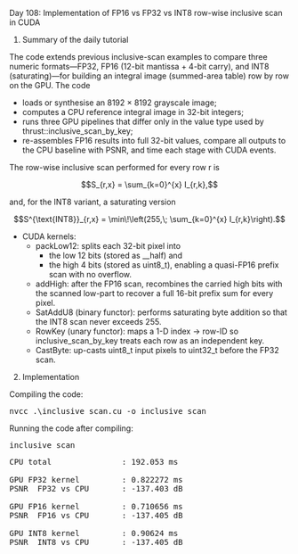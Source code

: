 Day 108: Implementation of FP16 vs FP32 vs INT8 row-wise inclusive scan in CUDA

1) Summary of the daily tutorial

The code extends previous inclusive-scan examples to compare three numeric formats—FP32, FP16 (12-bit mantissa + 4-bit carry), and INT8 (saturating)—for building an integral image (summed-area table) row by row on the GPU. The code
- loads or synthesise an 8192 × 8192 grayscale image;
- computes a CPU reference integral image in 32-bit integers;
- runs three GPU pipelines that differ only in the value type used by thrust::inclusive_scan_by_key;
- re-assembles FP16 results into full 32-bit values, compare all outputs to the CPU baseline with PSNR, and time each stage with CUDA events.

The row-wise inclusive scan performed for every row r is

```math
S_{r,x} = \sum_{k=0}^{x} I_{r,k},
```

and, for the INT8 variant, a saturating version

```math
S^{\text{INT8}}_{r,x} = \min\!\left(255,\; \sum_{k=0}^{x} I_{r,k}\right).
```

- CUDA kernels:
    - packLow12: splits each 32-bit pixel into
        - the low 12 bits (stored as __half) and
        - the high 4 bits (stored as uint8_t),
        enabling a quasi-FP16 prefix scan with no overflow.
	- addHigh: after the FP16 scan, recombines the carried high bits with the scanned low-part to recover a full 16-bit prefix sum for every pixel.
    - SatAddU8 (binary functor): performs saturating byte addition so that the INT8 scan never exceeds 255.
	- RowKey (unary functor): maps a 1-D index → row-ID so inclusive_scan_by_key treats each row as an independent key.
	- CastByte: up-casts uint8_t input pixels to uint32_t before the FP32 scan.

2) Implementation

Compiling the code:

<pre>nvcc .\inclusive_scan.cu -o inclusive_scan</pre>

Running the code after compiling:

<pre>inclusive_scan</pre>

<pre>CPU total               : 192.053 ms

GPU FP32 kernel         : 0.822272 ms
PSNR  FP32 vs CPU       : -137.403 dB

GPU FP16 kernel         : 0.710656 ms
PSNR  FP16 vs CPU       : -137.405 dB

GPU INT8 kernel         : 0.90624 ms
PSNR  INT8 vs CPU       : -137.405 dB</pre>